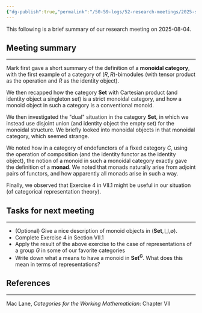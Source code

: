 ```yaml
---
{"dg-publish":true,"permalink":"/50-59-logs/52-research-meetings/2025-summer/reu-1-aaron-and-mark/reu-meeting-2025-08-04/","updated":"2025-08-04T14:57:12-07:00"}
---
```


This following is a brief summary of our research meeting on 2025-08-04.

## Meeting summary
---

Mark first gave a short summary of the definition of a **monoidal category**, with the first example of a category of $(R,R)$-bimodules (with tensor product as the operation and $R$ as the identity object).

We then recapped how the category $\textbf{Set}$  with Cartesian product (and identity object a singleton set) is a strict monoidal category, and how a monoid object in such a category is a conventional monoid.

We then investigated the "dual" situation in the category $\textbf{Set}$, in which we instead use disjoint union (and identity object the empty set) for the monoidal structure. We briefly looked into monoidal objects in that monoidal category, which seemed strange.

We noted how in a category of endofunctors of a fixed category $C$, using the operation of composition (and the identity functor as the identity object), the notion of a monoid in such a monoidal category exactly gave the definition of a **monad**. We noted that monads naturally arise from adjoint pairs of functors, and how apparently all monads arise in such a way.

Finally, we observed that Exercise 4 in VII.1 might be useful in our situation (of categorical representation theory).

## Tasks for next meeting
---

- (Optional) Give a nice description of monoid objects in $(\textbf{Set},\bigsqcup, \emptyset)$.
- Complete Exercise 4 in Section VII.1
- Apply the result of the above exercise to the case of representations of a group $G$ in some of our favorite categories
- Write down what a means to have a monoid in $\textbf{Set}^{\textbf{G}}$. What does this mean in terms of representations?

## References
---

Mac Lane, *Categories for the Working Mathematician*: Chapter VII
